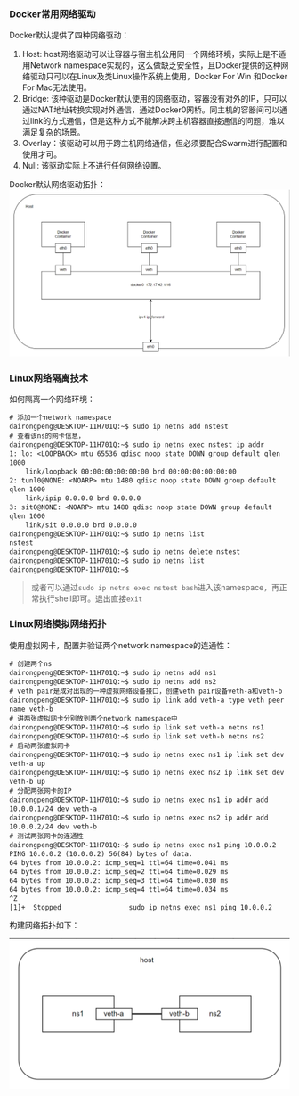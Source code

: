 ### Docker常用网络驱动
Docker默认提供了四种网络驱动：
1. Host: host网络驱动可以让容器与宿主机公用同一个网络环境，实际上是不适用Network namespace实现的，这么做缺乏安全性，且Docker提供的这种网络驱动只可以在Linux及类Linux操作系统上使用，Docker For Win 和Docker For Mac无法使用。
2. Bridge: 该种驱动是Docker默认使用的网络驱动，容器没有对外的IP，只可以通过NAT地址转换实现对外通信，通过Docker0网桥。同主机的容器间可以通过link的方式通信，但是这种方式不能解决跨主机容器直接通信的问题，难以满足复杂的场景。
3. Overlay：该驱动可以用于跨主机网络通信，但必须要配合Swarm进行配置和使用才可。
4. Null: 该驱动实际上不进行任何网络设置。

Docker默认网络驱动拓扑：
![网络拓扑](../../examples/docker/container-network/img/docker_bridge_topo.png)

### Linux网络隔离技术
如何隔离一个网络环境：
```shell
# 添加一个network namespace
dairongpeng@DESKTOP-11H701Q:~$ sudo ip netns add nstest
# 查看该ns的网卡信息，
dairongpeng@DESKTOP-11H701Q:~$ sudo ip netns exec nstest ip addr
1: lo: <LOOPBACK> mtu 65536 qdisc noop state DOWN group default qlen 1000
    link/loopback 00:00:00:00:00:00 brd 00:00:00:00:00:00
2: tunl0@NONE: <NOARP> mtu 1480 qdisc noop state DOWN group default qlen 1000
    link/ipip 0.0.0.0 brd 0.0.0.0
3: sit0@NONE: <NOARP> mtu 1480 qdisc noop state DOWN group default qlen 1000
    link/sit 0.0.0.0 brd 0.0.0.0
dairongpeng@DESKTOP-11H701Q:~$ sudo ip netns list
nstest
dairongpeng@DESKTOP-11H701Q:~$ sudo ip netns delete nstest
dairongpeng@DESKTOP-11H701Q:~$ sudo ip netns list
dairongpeng@DESKTOP-11H701Q:~$
```

> 或者可以通过`sudo ip netns exec nstest bash`进入该namespace，再正常执行shell即可。退出直接`exit`


### Linux网络模拟网络拓扑
使用虚拟网卡，配置并验证两个network namespace的连通性：
```shell
# 创建两个ns
dairongpeng@DESKTOP-11H701Q:~$ sudo ip netns add ns1
dairongpeng@DESKTOP-11H701Q:~$ sudo ip netns add ns2
# veth pair是成对出现的一种虚拟网络设备接口，创建veth pair设备veth-a和veth-b
dairongpeng@DESKTOP-11H701Q:~$ sudo ip link add veth-a type veth peer name veth-b
# 讲两张虚拟网卡分别放到两个network namespace中
dairongpeng@DESKTOP-11H701Q:~$ sudo ip link set veth-a netns ns1
dairongpeng@DESKTOP-11H701Q:~$ sudo ip link set veth-b netns ns2
# 启动两张虚拟网卡
dairongpeng@DESKTOP-11H701Q:~$ sudo ip netns exec ns1 ip link set dev veth-a up
dairongpeng@DESKTOP-11H701Q:~$ sudo ip netns exec ns2 ip link set dev veth-b up
# 分配两张网卡的IP
dairongpeng@DESKTOP-11H701Q:~$ sudo ip netns exec ns1 ip addr add 10.0.0.1/24 dev veth-a
dairongpeng@DESKTOP-11H701Q:~$ sudo ip netns exec ns2 ip addr add 10.0.0.2/24 dev veth-b
# 测试两张网卡的连通性
dairongpeng@DESKTOP-11H701Q:~$ sudo ip netns exec ns1 ping 10.0.0.2
PING 10.0.0.2 (10.0.0.2) 56(84) bytes of data.
64 bytes from 10.0.0.2: icmp_seq=1 ttl=64 time=0.041 ms
64 bytes from 10.0.0.2: icmp_seq=2 ttl=64 time=0.029 ms
64 bytes from 10.0.0.2: icmp_seq=3 ttl=64 time=0.030 ms
64 bytes from 10.0.0.2: icmp_seq=4 ttl=64 time=0.034 ms
^Z
[1]+  Stopped                 sudo ip netns exec ns1 ping 10.0.0.2
```
构建网络拓扑如下：

![网络拓扑](../../examples/docker/container-network/img/veth-pair.png)
